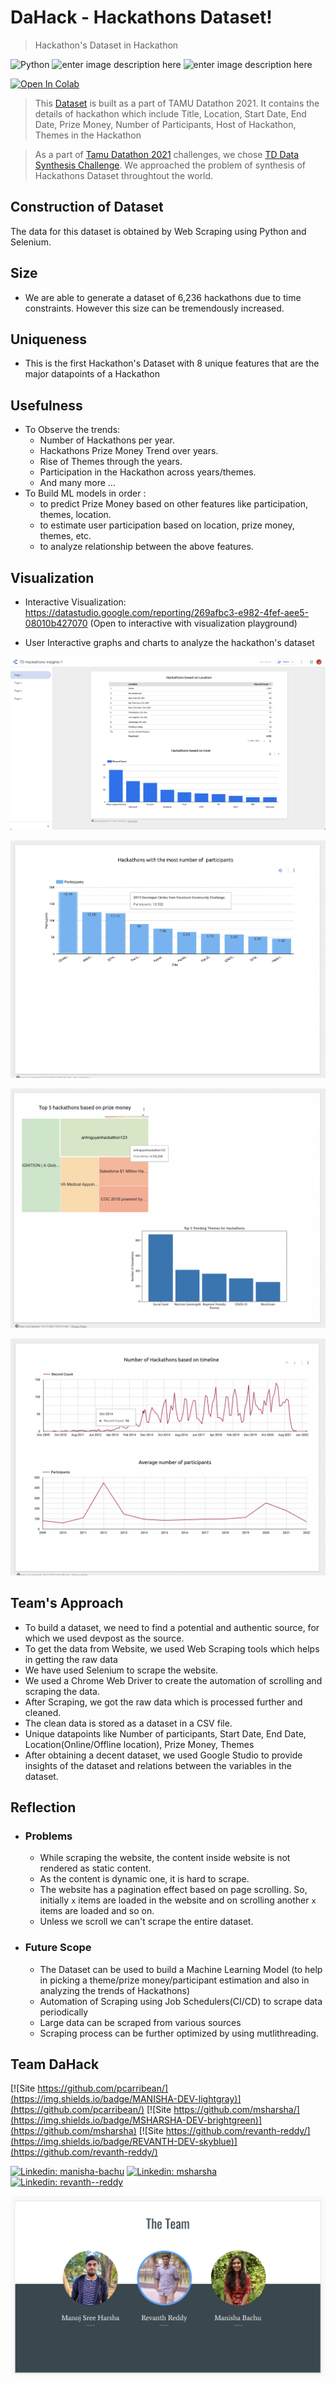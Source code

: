 
  

# DaHack - Hackathons Dataset!

> Hackathon's Dataset in Hackathon

![Python](https://img.shields.io/badge/Python-FFD43B?style=for-the-badge&logo=python&logoColor=darkgreen) ![enter image description here](https://img.shields.io/badge/Selenium-43B02A?style=for-the-badge&logo=Selenium&logoColor=white) ![enter image description here](https://img.shields.io/badge/Colab-F9AB00?style=for-the-badge&logo=googlecolab&color=525252)

[![Open In Colab](https://colab.research.google.com/assets/colab-badge.svg)](https://colab.research.google.com/github/revanth-reddy/tamudatathon/)

> This [Dataset](https://github.com/revanth-reddy/tamudatathon/blob/master/hackathons_data.csv) is built as a part of TAMU Datathon 2021. It contains the details of hackathon which include Title, Location, Start Date, End Date, Prize Money, Number of Participants, Host of Hackathon, Themes in the Hackathon

> As a part of [Tamu Datathon 2021](https://tamudatathon.com/) challenges, we chose [TD Data Synthesis Challenge](https://tamudatathon.com/challenges/docs/td_challenge). We approached the problem of synthesis of Hackathons Dataset throughtout the world.

## Construction of Dataset
The data for this dataset is obtained by Web Scraping using Python and Selenium.

## Size
- We are able to generate a dataset of 6,236 hackathons due to time constraints. However this size can be tremendously increased.

## Uniqueness
- This is the first Hackathon's Dataset with 8 unique features that are the major datapoints of a Hackathon

## Usefulness
- To Observe the trends:
	- Number of Hackathons per year.
	- Hackathons Prize Money Trend over years.
	- Rise of Themes through the years.
	- Participation in the Hackathon across years/themes.
	- And many more ...
- To Build ML models in order :
	- to predict Prize Money based on other features like participation, themes, location.
	- to estimate user participation based on location, prize money, themes, etc.
	- to analyze relationship between the above features.

## Visualization

- Interactive Visualization: https://datastudio.google.com/reporting/269afbc3-e982-4fef-aee5-08010b427070 (Open to interactive with visualization playground)

- User Interactive graphs and charts to analyze the hackathon's dataset

![Visualization Image](https://raw.githubusercontent.com/revanth-reddy/tamudatathon/master/images/visualization.png)

![Visualization Image](https://raw.githubusercontent.com/revanth-reddy/tamudatathon/master/images/graph-1.png)
  
![Visualization Image](https://raw.githubusercontent.com/revanth-reddy/tamudatathon/master/images/graph-2.png)
 
![Visualization Image](https://raw.githubusercontent.com/revanth-reddy/tamudatathon/master/images/graph-3.png)


## Team's Approach
- To build a dataset, we need to find a potential and authentic source, for which we used devpost as the source.
- To get the data from Website, we used Web Scraping tools which helps in getting the raw data
- We have used Selenium to scrape the website.
- We used a Chrome Web Driver to create the automation of scrolling and scraping the data.
- After Scraping, we got the raw data which is processed further and cleaned.
- The clean data is stored as a dataset in a CSV file.
- Unique datapoints like Number of participants, Start Date, End Date, Location(Online/Offline location), Prize Money, Themes
- After obtaining a decent dataset, we used Google Studio to provide insights of the dataset and relations between the variables in the dataset.

## Reflection
- ### Problems
	- While scraping the website, the content inside website is not rendered as static content.
	- As the content is dynamic one, it is hard to scrape.
	- The website has a pagination effect based on page scrolling. So, initially `x` items are loaded in the website and on scrolling another `x` items are loaded and so on.
	- Unless we scroll we can't scrape the entire dataset.
- ### Future Scope
	- The Dataset can be used to build a Machine Learning Model (to help in picking a theme/prize money/participant estimation and also in analyzing the trends of Hackathons)
	- Automation of Scraping using Job Schedulers(CI/CD) to scrape data periodically 
    - Large data can be scraped from various sources
	- Scraping process can be further optimized by using mutlithreading.
## Team DaHack

  

[![Site https://github.com/pcarribean/](https://img.shields.io/badge/MANISHA-DEV-lightgray)](https://github.com/pcarribean/) [![Site https://github.com/msharsha/](https://img.shields.io/badge/MSHARSHA-DEV-brightgreen)](https://github.com/msharsha) [![Site https://github.com/revanth-reddy/](https://img.shields.io/badge/REVANTH-DEV-skyblue)](https://github.com/revanth-reddy/)

[![Linkedin: manisha-bachu](https://img.shields.io/badge/-manisha--bachu-blue?style=flat-square&logo=Linkedin&logoColor=white&link=https://www.linkedin.com/in/thaianebraga/)](https://www.linkedin.com/in/manisha-bachu/) [![Linkedin: msharsha](https://img.shields.io/badge/-msharsha-blue?style=flat-square&logo=Linkedin&logoColor=white&link=https://www.linkedin.com/in/thaianebraga/)](https://www.linkedin.com/in/msharsha/) [![Linkedin: revanth--reddy](https://img.shields.io/badge/-revanth--reddy-blue?style=flat-square&logo=Linkedin&logoColor=white&link=https://www.linkedin.com/in/thaianebraga/)](https://www.linkedin.com/in/revanth--reddy/)

  
![Team Image](https://raw.githubusercontent.com/revanth-reddy/tamudatathon/master/images/team.png)